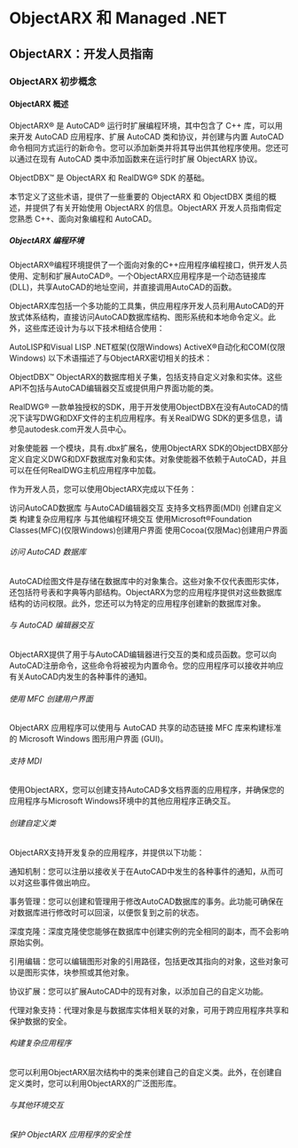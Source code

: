 # ObjectARX 和 Managed .NET
## ObjectARX：开发人员指南
### ObjectARX 初步概念
#### ObjectARX 概述
ObjectARX® 是 AutoCAD® 运行时扩展编程环境，其中包含了 C++ 库，可以用来开发 AutoCAD 应用程序、扩展 AutoCAD 类和协议，并创建与内置 AutoCAD 命令相同方式运行的新命令。您可以添加新类并将其导出供其他程序使用。您还可以通过在现有 AutoCAD 类中添加函数来在运行时扩展 ObjectARX 协议。

ObjectDBX™ 是 ObjectARX 和 RealDWG® SDK 的基础。

本节定义了这些术语，提供了一些重要的 ObjectARX 和 ObjectDBX 类组的概述，并提供了有关开始使用 ObjectARX 的信息。ObjectARX 开发人员指南假定您熟悉 C++、面向对象编程和 AutoCAD。
##### ObjectARX 编程环境
ObjectARX®编程环境提供了一个面向对象的C++应用程序编程接口，供开发人员使用、定制和扩展AutoCAD®。一个ObjectARX应用程序是一个动态链接库(DLL)，共享AutoCAD的地址空间，并直接调用AutoCAD的函数。

ObjectARX库包括一个多功能的工具集，供应用程序开发人员利用AutoCAD的开放式体系结构，直接访问AutoCAD数据库结构、图形系统和本地命令定义。此外，这些库还设计为与以下技术相结合使用：

AutoLISP和Visual LISP
.NET框架(仅限Windows)
ActiveX®自动化和COM(仅限Windows)
以下术语描述了与ObjectARX密切相关的技术：

ObjectDBX™
ObjectARX的数据库相关子集，包括支持自定义对象和实体。这些API不包括与AutoCAD编辑器交互或提供用户界面功能的类。

RealDWG®
一款单独授权的SDK，用于开发使用ObjectDBX在没有AutoCAD的情况下读写DWG和DXF文件的主机应用程序。有关RealDWG SDK的更多信息，请参见autodesk.com开发人员中心。

对象使能器
一个模块，具有.dbx扩展名，使用ObjectARX SDK的ObjectDBX部分定义自定义DWG和DXF数据库对象和实体。对象使能器不依赖于AutoCAD，并且可以在任何RealDWG主机应用程序中加载。

作为开发人员，您可以使用ObjectARX完成以下任务：

访问AutoCAD数据库
与AutoCAD编辑器交互
支持多文档界面(MDI)
创建自定义类
构建复杂应用程序
与其他编程环境交互
使用Microsoft®Foundation Classes(MFC)(仅限Windows)创建用户界面
使用Cocoa(仅限Mac)创建用户界面
###### 访问 AutoCAD 数据库
AutoCAD绘图文件是存储在数据库中的对象集合。这些对象不仅代表图形实体，还包括符号表和字典等内部结构。ObjectARX为您的应用程序提供对这些数据库结构的访问权限。此外，您还可以为特定的应用程序创建新的数据库对象。
###### 与 AutoCAD 编辑器交互
ObjectARX提供了用于与AutoCAD编辑器进行交互的类和成员函数。您可以向AutoCAD注册命令，这些命令将被视为内置命令。您的应用程序可以接收并响应有关AutoCAD内发生的各种事件的通知。
###### 使用 MFC 创建用户界面
ObjectARX 应用程序可以使用与 AutoCAD 共享的动态链接 MFC 库来构建标准的 Microsoft Windows 图形用户界面 (GUI)。
###### 支持 MDI
使用ObjectARX，您可以创建支持AutoCAD多文档界面的应用程序，并确保您的应用程序与Microsoft Windows环境中的其他应用程序正确交互。
###### 创建自定义类
ObjectARX支持开发复杂的应用程序，并提供以下功能：

通知机制：您可以注册以接收关于在AutoCAD中发生的各种事件的通知，从而可以对这些事件做出响应。

事务管理：您可以创建和管理用于修改AutoCAD数据库的事务。此功能可确保在对数据库进行修改时可以回滚，以便恢复到之前的状态。

深度克隆：深度克隆使您能够在数据库中创建实例的完全相同的副本，而不会影响原始实例。

引用编辑：您可以编辑图形对象的引用路径，包括更改其指向的对象，这些对象可以是图形实体，块参照或其他对象。

协议扩展：您可以扩展AutoCAD中的现有对象，以添加自己的自定义功能。

代理对象支持：代理对象是与数据库实体相关联的对象，可用于跨应用程序共享和保护数据的安全。
###### 构建复杂应用程序
您可以利用ObjectARX层次结构中的类来创建自己的自定义类。此外，在创建自定义类时，您可以利用ObjectARX的广泛图形库。
###### 与其他环境交互

###### 保护 ObjectARX 应用程序的安全性
